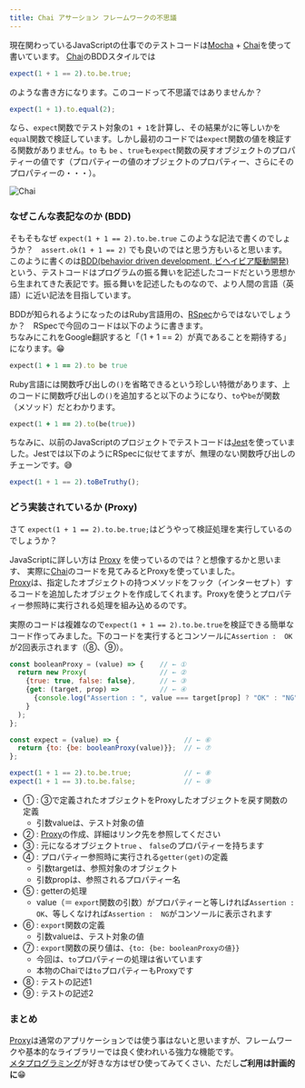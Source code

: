 ```yaml
---
title: Chai アサーション フレームワークの不思議
---
```


現在関わっているJavaScriptの仕事でのテストコードは[Mocha](https://github.com/mochajs/mocha) + [Chai](https://github.com/chaijs/chai)を使って書いています。
[Chai](https://github.com/chaijs/chai)のBDDスタイルでは

```js
expect(1 + 1 == 2).to.be.true;
```
のような書き方になります。このコードって不思議ではありませんか？

```js
expect(1 + 1).to.equal(2);
```

なら、`expect`関数でテスト対象の`1 + 1`を計算し、その結果が`2`に等しいかを`equal`関数で検証しています。しかし最初のコードでは`expect`関数の値を検証する関数がありません。`to` も `be` 、`true`も`expect`関数の戻すオブジェクトのプロパティーの値です（プロパティーの値のオブジェクトのプロパティー、さらにそのプロパティーの・・・）。


![Chai](/images/Masala-Chai.jpg)

### なぜこんな表記なのか (BDD)

そもそもなぜ `expect(1 + 1 == 2).to.be.true` このような記法で書くのでしょうか？　`assert.ok(1 + 1 == 2)` でも良いのではと思う方もいると思います。  
このように書くのは[BDD(behavior driven development, ビヘイビア駆動開発)](https://ja.wikipedia.org/wiki/%E3%83%93%E3%83%98%E3%82%A4%E3%83%93%E3%82%A2%E9%A7%86%E5%8B%95%E9%96%8B%E7%99%BA)という、テストコードはプログラムの振る舞いを記述したコードだという思想から生まれてきた表記です。振る舞いを記述したものなので、より人間の言語（英語）に近い記法を目指しています。

BDDが知られるようになったのはRuby言語用の、[RSpec](https://en.wikipedia.org/wiki/RSpec)からではないでしょうか？　RSpecで今回のコードは以下のように書きます。  
ちなみにこれをGoogle翻訳すると「（1 + 1 == 2）が真であることを期待する」になります。😁

```ruby
expect(1 + 1 == 2).to be true
```
Ruby言語には関数呼び出しの`()`を省略できるという珍しい特徴があります、上のコードに関数呼び出しの`()`を追加すると以下のようになり、`to`や`be`が関数（メソッド）だとわかります。

```ruby
expect(1 + 1 == 2).to(be(true))
```

ちなみに、以前のJavaScriptのプロジェクトでテストコードは[Jest](https://github.com/facebook/jest)を使っていました。Jestでは以下のようにRSpecに似せてますが、無理のない関数呼び出しのチェーンです。😅

```js
expect(1 + 1 == 2).toBeTruthy();
```

### どう実装されているか (Proxy)


さて `expect(1 + 1 == 2).to.be.true;`はどうやって検証処理を実行しているのでしょうか？

JavaScriptに詳しい方は [Proxy](https://developer.mozilla.org/ja/docs/Web/JavaScript/Reference/Global_Objects/Proxy) を使っているのでは？と想像するかと思います、
実際に[Chai](https://github.com/chaijs/chai)のコードを見てみるとProxyを使っていました。  
[Proxy](https://developer.mozilla.org/ja/docs/Web/JavaScript/Reference/Global_Objects/Proxy)は、指定したオブジェクトの持つメソッドをフック（インターセプト）するコードを追加したオブジェクトを作成してくれます。Proxyを使うとプロパティー参照時に実行される処理を組み込めるのです。

実際のコードは複雑なので`expect(1 + 1 == 2).to.be.true`を検証できる簡単なコード作ってみました。下のコードを実行するとコンソールに`Assertion :  OK`が2回表示されます（⑧、⑨）。

```js
const booleanProxy = (value) => {    // ← ①
  return new Proxy(                  // ← ②
    {true: true, false: false},      // ← ③
    {get: (target, prop) =>          // ← ④
      {console.log("Assertion : ", value === target[prop] ? "OK" : "NG");} // ← ⑤
    }
  );
};

const expect = (value) => {                // ← ⑥
  return {to: {be: booleanProxy(value)}};  // ← ⑦
};

expect(1 + 1 == 2).to.be.true;             // ← ⑧
expect(1 + 1 == 3).to.be.false;            // ← ⑨
```

- ① : ③で定義されたオブジェクトをProxyしたオブジェクトを戻す関数の定義
   - 引数valueは、テスト対象の値
- ② : [Proxy](https://developer.mozilla.org/ja/docs/Web/JavaScript/Reference/Global_Objects/Proxy)の作成、詳細はリンク先を参照してください
- ③ : 元になるオブジェクト`true` 、 `false`のプロパティーを持ちます
- ④ : プロパティー参照時に実行される`getter(get)`の定義
   - 引数targetは、参照対象のオブジェクト
   - 引数propは、参照されるプロパティー名
- ⑤ : getterの処理
   - value（＝ `export`関数の引数）がプロパティーと等しければ`Assertion :  OK`、等しくなければ`Assertion :  NG`がコンソールに表示されます
- ⑥ : `export`関数の定義
   - 引数valueは、テスト対象の値
- ⑦ : `export`関数の戻り値は、`{to: {be: booleanProxyの値}}`
   - 今回は、`to`プロパティーの処理は省いています
   - 本物のChaiでは`to`プロパティーもProxyです
- ⑧ : テストの記述1
- ⑨ : テストの記述2


### まとめ

[Proxy](https://developer.mozilla.org/ja/docs/Web/JavaScript/Reference/Global_Objects/Proxy)は通常のアプリケーションでは使う事はないと思いますが、フレームワークや基本的なライブラリーでは良く使われいる強力な機能です。  
[メタプログラミング](https://ja.wikipedia.org/wiki/%E3%83%A1%E3%82%BF%E3%83%97%E3%83%AD%E3%82%B0%E3%83%A9%E3%83%9F%E3%83%B3%E3%82%B0)が好きな方はぜひ使ってみてくさい、ただし**ご利用は計画的に**😁
